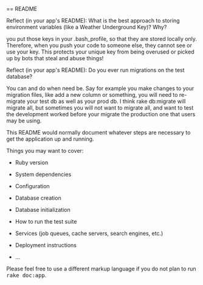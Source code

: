 == README


Reflect (in your app's README): What is the best approach to storing environment variables (like a Weather Underground Key)? Why?

you put those keys in your .bash_profile, so that they are stored locally only. Therefore, when you push your code to someone else, they cannot see or use your key.
This protects your unique key from being overused or picked up by bots that steal and abuse things!



Reflect (in your app's README): Do you ever run migrations on the test database?

You can and do when need be. Say for example you make changes to your migration files, like add a new column or something,
you will need to re-migrate your test db as well as your prod db. I think rake db:migrate will migrate all, but sometimes you will not want to migrate all, and want to
test the development worked before your migrate the production one that users may be using.












This README would normally document whatever steps are necessary to get the
application up and running.

Things you may want to cover:

* Ruby version

* System dependencies

* Configuration

* Database creation

* Database initialization

* How to run the test suite

* Services (job queues, cache servers, search engines, etc.)

* Deployment instructions

* ...


Please feel free to use a different markup language if you do not plan to run
<tt>rake doc:app</tt>.
